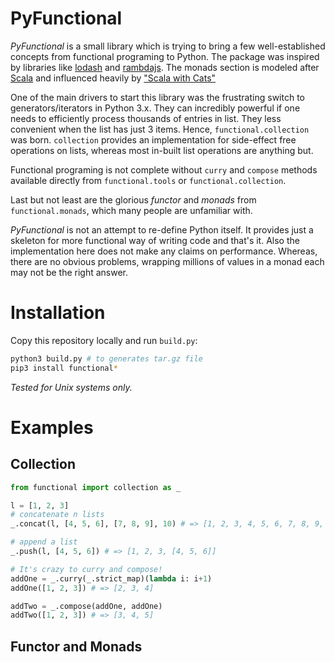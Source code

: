 # PyFunctional
_PyFunctional_ is a small library which is trying to bring a few well-established concepts from functional programing to Python. The package was inspired by libraries like [lodash](https://lodash.com/) and [rambdajs](http://ramdajs.com/). The monads section is modeled after [Scala](https://www.scala-lang.org/) and influenced heavily by ["Scala with Cats"](https://underscore.io/books/scala-with-cats/)

One of the main drivers to start this library was the frustrating switch to generators/iterators in Python 3.x. They can incredibly powerful if one needs to efficiently process thousands of entries in list. They less convenient when the list has just 3 items. Hence, `functional.collection` was born. `collection` provides an implementation for side-effect free operations on lists, whereas most in-built list operations are anything but.

Functional programing is not complete without `curry` and `compose` methods available directly from `functional.tools` or `functional.collection`.

Last but not least are the glorious _functor_ and _monads_ from `functional.monads`, which many people are unfamiliar with.  

_PyFunctional_ is not an attempt to re-define Python itself. It provides just a skeleton for more functional way of writing code and that's it. Also the implementation here does not make any claims on performance. Whereas, there are no obvious problems, wrapping millions of values in a monad each may not be the right answer.

# Installation
Copy this repository locally and run `build.py`:
```bash
python3 build.py # to generates tar.gz file
pip3 install functional*
```
_Tested for Unix systems only._

# Examples

## Collection

```python
from functional import collection as _

l = [1, 2, 3]
# concatenate n lists
_.concat(l, [4, 5, 6], [7, 8, 9], 10) # => [1, 2, 3, 4, 5, 6, 7, 8, 9, 10]

# append a list
_.push(l, [4, 5, 6]) # => [1, 2, 3, [4, 5, 6]]

# It's crazy to curry and compose!
addOne = _.curry(_.strict_map)(lambda i: i+1)
addOne([1, 2, 3]) # => [2, 3, 4]

addTwo = _.compose(addOne, addOne)
addTwo([1, 2, 3]) # => [3, 4, 5]
```

## Functor and Monads